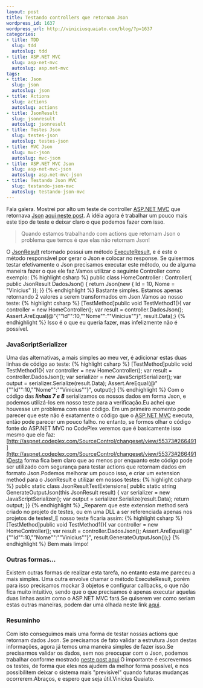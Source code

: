 ```yaml
--- 
layout: post
title: Testando controllers que retornam Json
wordpress_id: 1637
wordpress_url: http://viniciusquaiato.com/blog/?p=1637
categories: 
- title: TDD
  slug: tdd
  autoslug: tdd
- title: ASP.NET MVC
  slug: asp-net-mvc
  autoslug: asp.net-mvc
tags: 
- title: Json
  slug: json
  autoslug: json
- title: Actions
  slug: actions
  autoslug: actions
- title: JsonResult
  slug: jsonresult
  autoslug: jsonresult
- title: Testes Json
  slug: testes-json
  autoslug: testes-json
- title: MVC Json
  slug: mvc-json
  autoslug: mvc-json
- title: ASP.NET MVC Json
  slug: asp-net-mvc-json
  autoslug: asp.net-mvc-json
- title: Testando Json MVC
  slug: testando-json-mvc
  autoslug: testando-json-mvc
---
```

Fala galera. Mostrei por alto um teste de controller [ASP.NET MVC](http://asp.net/mvc) que retornava [Json](http://www.json.org/) [aqui neste post](http://viniciusquaiato.com/blog/asp-net-mvc-testando-controllers-parte-ii/). A idéia agora é trabalhar um pouco mais este tipo de teste e deixar claro o que podemos fazer com isso.<blockquote>Quando estamos trabalhando com actions que retornam Json o problema que temos é que elas não retornam Json!</blockquote>O [JsonResult](http://msdn.microsoft.com/en-us/library/system.web.mvc.jsonresult.aspx) retornado possui um método [ExecuteResult](http://msdn.microsoft.com/en-us/library/system.web.mvc.jsonresult.executeresult.aspx), e é este o método responsável por gerar o Json e colocar no response. Se quisermos testar efetivamente o Json precisamos executar este método, ou de alguma maneira fazer o que ele faz.Vamos utilizar o seguinte Controller como exemplo:
{% highlight csharp %}
public class HomeController : Controller{    public JsonResult DadosJson()    {        return Json(new { Id = 10, Nome = "Vinicius" });    }}
{% endhighlight %}
Bastante simples. Estamos apenas retornando 2 valores a serem transformados em Json.Vamos ao nosso teste:
{% highlight csharp %}
[TestMethod]public void TestMethod1(){    var controller = new HomeController();    var result = controller.DadosJson();    Assert.AreEqual(@"{""Id"":10,""Nome"":""Vinicius""}", result.Data);}
{% endhighlight %}
Isso é o que eu queria fazer, mas infelizmente não é possível.

### JavaScriptSerializer
Uma das alternativas, a mais simples ao meu ver, é adicionar estas duas linhas de código ao teste:
{% highlight csharp %}
[TestMethod]public void TestMethod1(){    var controller = new HomeController();    var result = controller.DadosJson();    var serializer = new JavaScriptSerializer();    var output = serializer.Serialize(result.Data);    Assert.AreEqual(@"{""Id"":10,""Nome"":""Vinicius""}", output);}
{% endhighlight %}
Com o código das **_linhas 7 e 8_** serializamos os nossos dados em forma Json, e podemos utilizá-los em nosso teste para a verificação.Eu achei que houvesse um problema com esse código. Em um primeiro momento pode parecer que este não é exatamente o código que o [ASP.NET MVC](http://aspnet.codeplex.com/) executa, então pode parecer um pouco falho. no entanto, se formos olhar o código fonte do ASP.NET MVC no CodePlex veremos que é basicamente isso mesmo que ele faz:[http://aspnet.codeplex.com/SourceControl/changeset/view/55373#266491](http://aspnet.codeplex.com/SourceControl/changeset/view/55373#266491)Desta forma fica bem claro que ao menos por enquanto este código pode ser utilizado com segurança para testar actions que retornam dados em formato Json.Podemos melhorar um pouco isso, e criar um extension method para o JsonResult e utilizar em nossos testes:
{% highlight csharp %}
public static class JsonResultTestExtensions{    public static string GenerateOutputJson(this JsonResult result)    {        var serializer = new JavaScriptSerializer();        var output = serializer.Serialize(result.Data);        return output;    }}
{% endhighlight %}
_Reparem que este extension method será criado no projeto de testes, ou em uma DLL a ser referenciada apenas nos projetos de testes!_E nosso teste ficaria assim:
{% highlight csharp %}
[TestMethod]public void TestMethod1(){    var controller = new HomeController();    var result = controller.DadosJson();    Assert.AreEqual(@"{""Id"":10,""Nome"":""Vinicius""}", result.GenerateOutputJson());}
{% endhighlight %}
Bem mais limpo!

### Outras formas...
Existem outras formas de realizar esta tarefa, no entanto esta me pareceu a mais simples. Uma outra envolve chamar o método ExecuteResult, porém para isso precisamos mockar 3 objetos e configurar callbacks, o que não fica muito intuitivo, sendo que o que precisamos é apenas executar aquelas duas linhas assim como o ASP.NET MVC fará.Se quiserem ver como seriam estas outras maneiras, podem dar uma olhada neste link [aqui](http://www.heartysoft.com/post/2010/05/25/ASPNET-MVC-Unit-Testing-JsonResult-Returning-Anonymous-Types.aspx).

### Resuminho
Com isto conseguimos mais uma forma de testar nossas actions que retornam dados Json. Se precisamos de fato validar a estrutura Json destas informações, agora já temos uma maneira simples de fazer isso.Se precisarmos validar os dados, sem nos preocupar com o Json, podemos trabalhar conforme mostrado [neste post aqui](http://viniciusquaiato.com/blog/asp-net-mvc-testando-controllers-parte-ii/).O importante é escrevermos os testes, de forma que eles nos ajudem da melhor forma possível, e nos possibilitem deixar o sistema mais "previsível" quando futuras mudanças ocorrerem.Abraços, e espero que seja útil.Vinicius Quaiato.
